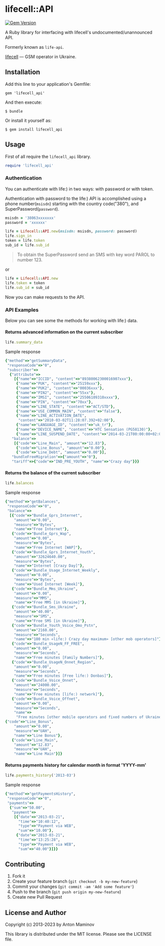 # lifecell::API

[![Gem Version](https://badge.fury.io/rb/lifecell_api.svg)](https://badge.fury.io/rb/lifecell_api)

A Ruby library for interfacing with lifecell's undocumented/unannounced API.

Formerly known as `life-api`.

[lifecell](http://lifecell.com.ua) — GSM operator in Ukraine.

## Installation

Add this line to your application's Gemfile:

```
gem 'lifecell_api'
```

And then execute:

```
$ bundle
```

Or install it yourself as:

```
$ gem install lifecell_api
```

## Usage

First of all require the `lifecell_api` library.

```ruby
require 'lifecell_api'
```

### Authentication

You can authenticate with life:) in two ways: with password or with token.

Authentication with password to the life:) API is accomplished using a phone number(`msisdn`) starting with the country code("380"), and SuperPassword(`password`).

```ruby
msisdn = '38063xxxxxxx'
password = 'xxxxxx'

life = Lifecell::API.new(msisdn: msisdn, password: password)
life.sign_in
token = life.token
sub_id = life.sub_id
```

> To obtain the SuperPassword send an SMS with key word PAROL to number 123.

or

```ruby
life = Lifecell::API.new
life.token = token
life.sub_id = sub_id
```

Now you can make requests to the API.

### API Examples

Below you can see some the methods for working with life:) data.

#### Returns advanced information on the current subscriber

```ruby
life.summary_data
```

Sample response

```ruby
{"method"=>"getSummaryData",
 "responseCode"=>"0",
 "subscriber"=>
  {"attribute"=>
    [{"name"=>"ICCID", "content"=>"89380062300016907xxx"},
     {"name"=>"PUK", "content"=>"25159xxx"},
     {"name"=>"PUK2", "content"=>"00036xxx"},
     {"name"=>"PIN2", "content"=>"55xx"},
     {"name"=>"IMSI", "content"=>"25506109310xxxx"},
     {"name"=>"PIN", "content"=>"70xx"},
     {"name"=>"LINE_STATE", "content"=>"ACT/STD"},
     {"name"=>"USE_COMMON_MAIN", "content"=>"false"},
     {"name"=>"LINE_ACTIVATION_DATE",
      "content"=>"2010-03-02T11:28:07.392+02:00"},
     {"name"=>"LANGUAGE_ID", "content"=>"uk_tr"},
     {"name"=>"DEVICE_NAME", "content"=>"HTC Sensation (PG58130)"},
     {"name"=>"LINE_SUSPEND_DATE", "content"=>"2014-03-21T00:00:00+02:00"}],
   "balance"=>
    [{"code"=>"Line_Main", "amount"=>"12.83"},
     {"code"=>"Line_Bonus", "amount"=>"0.00"},
     {"code"=>"Line_Debt", "amount"=>"0.00"}],
   "bundleFreeMigration"=>{"amount"=>"0"},
   "tariff"=>{"code"=>"IND_PRE_YOUTH", "name"=>"Crazy day"}}}
```

#### Returns the balance of the current subscriber

```ruby
life.balances
```

Sample response

```ruby
{"method"=>"getBalances",
 "responseCode"=>"0",
 "balance"=>
  [{"code"=>"Bundle_Gprs_Internet",
    "amount"=>"0.00",
    "measure"=>"Bytes",
    "name"=>"Free Internet"},
   {"code"=>"Bundle_Gprs_Wap",
    "amount"=>"0.00",
    "measure"=>"Bytes",
    "name"=>"Free Internet [WAP]"},
   {"code"=>"Bundle_Gprs_Internet_Youth",
    "amount"=>"32624640.00",
    "measure"=>"Bytes",
    "name"=>"Internet [Crazy Day]"},
   {"code"=>"Bundle_Usage_Internet_Weekly",
    "amount"=>"0.00",
    "measure"=>"Bytes",
    "name"=>"Used Internet [Week]"},
   {"code"=>"Bundle_Mms_Ukraine",
    "amount"=>"0.00",
    "measure"=>"MMS",
    "name"=>"Free MMS [in Ukraine]"},
   {"code"=>"Bundle_Sms_Ukraine",
    "amount"=>"40.00",
    "measure"=>"SMS",
    "name"=>"Free SMS [in Ukraine]"},
   {"code"=>"Bundle_Youth_Voice_Omo_Pstn",
    "amount"=>"2160.00",
    "measure"=>"Seconds",
    "name"=>"100 min «life:) Сrazy day maximum» [other mob operators]"},
   {"code"=>"Bundle_UsageN_FF_FREE",
    "amount"=>"0.00",
    "measure"=>"Seconds",
    "name"=>"Free minutes [Family Numbers]"},
   {"code"=>"Bundle_UsageN_Onnet_Region",
    "amount"=>"0.00",
    "measure"=>"Seconds",
    "name"=>"Free minutes [Free life:) Donbas]"},
   {"code"=>"Bundle_Voice_Onnet",
    "amount"=>"24000.00",
    "measure"=>"Seconds",
    "name"=>"Free minutes [life:) network]"},
   {"code"=>"Bundle_Voice_Offnet",
    "amount"=>"0.00",
    "measure"=>"Seconds",
    "name"=>
     "Free minutes [other mobile operators and fixed numbers of Ukraine]"},
{"code"=>"Line_Bonus",
    "amount"=>"0.00",
    "measure"=>"UAH",
    "name"=>"Line Bonus"},
   {"code"=>"Line_Main",
    "amount"=>"12.83",
    "measure"=>"UAH",
    "name"=>"Line Main"}]}
```

#### Returns payments history for calendar month in format 'YYYY-mm'

```ruby
life.payments_history('2013-03')
```

Sample response

```ruby
{"method"=>"getPaymentsHistory",
 "responseCode"=>"0",
 "payments"=>
  {"sum"=>"50.00",
   "payment"=>
    [{"date"=>"2013-03-21",
      "time"=>"10:40:12",
      "type"=>"Payment via WEB",
      "sum"=>"10.00"},
     {"date"=>"2013-03-21",
      "time"=>"13:25:28",
      "type"=>"Payment via WEB",
      "sum"=>"40.00"}]}}
```

## Contributing

1. Fork it
2. Create your feature branch (`git checkout -b my-new-feature`)
3. Commit your changes (`git commit -am 'Add some feature'`)
4. Push to the branch (`git push origin my-new-feature`)
5. Create new Pull Request

## License and Author

Copyright (c) 2013-2023 by Anton Maminov

This library is distributed under the MIT license. Please see the LICENSE file.

